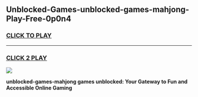 
## Unblocked-Games-unblocked-games-mahjong-Play-Free-0p0n4
<h3>
<a href="https://premium76.site?title=unblocked-games-mahjong&ref=22A">CLICK TO PLAY</a></h3>
<hr>

<h3>
<a href="https://premium76.site?title=unblocked-games-mahjong&ref=22A">CLICK 2 PLAY</a>
  
</h3>

<a href="https://premium76.site?title=unblocked-games-mahjong&ref=22A"><img src="https://clearcache.store/games.png"></a>


**unblocked-games-mahjong games unblocked: Your Gateway to Fun and Accessible Online Gaming**
